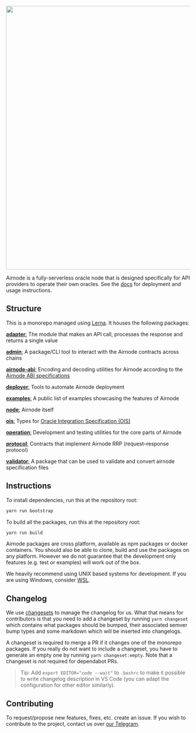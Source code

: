 <p align="center">
  <img
    src="https://user-images.githubusercontent.com/19530665/93134568-9bc9f580-f6e1-11ea-9a21-d9f5bed74fc7.png"
    width="720"
  />
</p>

Airnode is a fully-serverless oracle node that is designed specifically for API providers to operate their own oracles.
See the [docs](https://github.com/api3dao/api3-docs) for deployment and usage instructions.

## Structure

This is a monorepo managed using [Lerna](https://github.com/lerna/lerna). It houses the following packages:

[**adapter**:](https://github.com/api3dao/airnode/tree/master/packages/airnode-adapter) The module that makes an API
call, processes the response and returns a single value

[**admin**:](https://github.com/api3dao/airnode/tree/master/packages/airnode-admin) A package/CLI tool to interact with
the Airnode contracts across chains

[**airnode-abi**:](https://github.com/api3dao/airnode/tree/master/packages/airnode-abi) Encoding and decoding utilities
for Airnode according to the
[Airnode ABI specifications](https://docs.api3.org/airnode/latest/reference/specifications/airnode-abi-specifications.html)

[**deployer**:](https://github.com/api3dao/airnode/tree/master/packages/airnode-deployer) Tools to automate Airnode
deployment

[**examples**:](https://github.com/api3dao/airnode/tree/master/packages/airnode-examples) A public list of examples
showcasing the features of Airnode

[**node**:](https://github.com/api3dao/airnode/tree/master/packages/airnode-node) Airnode itself

[**ois**:](https://github.com/api3dao/airnode/tree/master/packages/airnode-ois) Types for
[Oracle Integration Specification (OIS)](https://docs.api3.org/ois/latest/)

[**operation**:](https://github.com/api3dao/airnode/tree/master/packages/airnode-operation) Development and testing
utilities for the core parts of Airnode

[**protocol**:](https://github.com/api3dao/airnode/tree/master/packages/airnode-protocol) Contracts that implement
Airnode RRP (request–response protocol)

[**validator**:](https://github.com/api3dao/airnode/tree/master/packages/airnode-validator) A package that can be used
to validate and convert airnode specification files

## Instructions

To install dependencies, run this at the repository root:

```sh
yarn run bootstrap
```

To build all the packages, run this at the repository root:

```sh
yarn run build
```

Airnode packages are cross platform, available as npm packages or docker containers. You should also be able to clone,
build and use the packages on any platform. However we do not guarantee that the development only features (e.g. test or
examples) will work out of the box.

We heavily recommend using UNIX based systems for development. If you are using Windows, consider
[WSL](https://docs.microsoft.com/en-us/windows/wsl/install).

## Changelog

We use [changesets](https://github.com/atlassian/changesets) to manage the changelog for us. What that means for
contributors is that you need to add a changeset by running `yarn changeset` which contains what packages should be
bumped, their associated semver bump types and some markdown which will be inserted into changelogs.

A changeset is required to merge a PR if it changes one of the monorepo packages. If you really do not want to include a
changeset, you have to generate an empty one by running `yarn changeset:empty`. Note that a changeset is not required
for dependabot PRs.

> Tip: Add `export EDITOR="code --wait"` to `.bashrc` to make it possible to write changelog description in VS Code (you
> can adapt the configuration for other editor similarly).

## Contributing

To request/propose new features, fixes, etc. create an issue. If you wish to contribute to the project, contact us over
[our Telegram](https://t.me/API3DAO).
